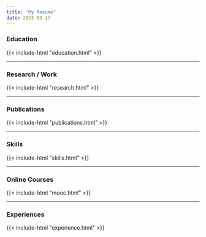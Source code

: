 ```yaml
---
title: "My Resume"
date: 2023-03-17
---
```

### Education
{{< include-html "education.html" >}}

___
### Research / Work
{{< include-html "research.html" >}}

___
### Publications
{{< include-html "publications.html" >}}

___
### Skills
{{< include-html "skills.html" >}}

___
### Online Courses
{{< include-html "mooc.html" >}}

___
### Experiences
{{< include-html "experience.html" >}}
